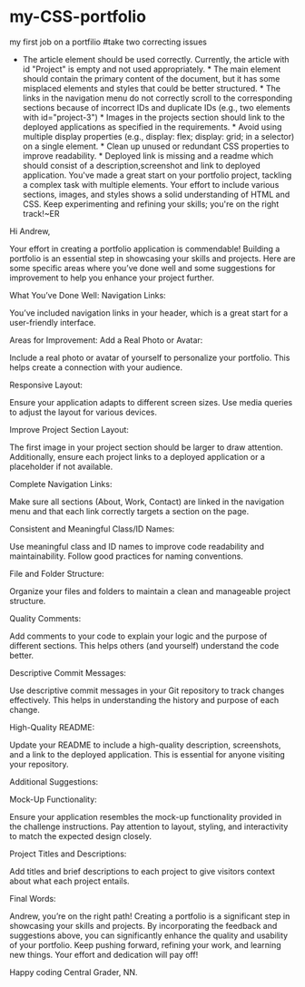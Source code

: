 # my-CSS-portfolio
my first job on a portfilio 
#take two correcting issues
* The article element should be used correctly. Currently, the article with id "Project" is empty and not used appropriately. * The main element should contain the primary content of the document, but it has some misplaced elements and styles that could be better structured. * The links in the navigation menu do not correctly scroll to the corresponding sections because of incorrect IDs and duplicate IDs (e.g., two elements with id="project-3") * Images in the projects section should link to the deployed applications as specified in the requirements. * Avoid using multiple display properties (e.g., display: flex; display: grid; in a selector) on a single element. * Clean up unused or redundant CSS properties to improve readability. * Deployed link is missing and a readme which should consist of a description,screenshot and link to deployed application. You've made a great start on your portfolio project, tackling a complex task with multiple elements. Your effort to include various sections, images, and styles shows a solid understanding of HTML and CSS. Keep experimenting and refining your skills; you're on the right track!~ER

Hi Andrew,

Your effort in creating a portfolio application is commendable! Building a portfolio is an essential step in showcasing your skills and projects. Here are some specific areas where you’ve done well and some suggestions for improvement to help you enhance your project further.

What You’ve Done Well:
Navigation Links:

You’ve included navigation links in your header, which is a great start for a user-friendly interface.

Areas for Improvement:
Add a Real Photo or Avatar:

Include a real photo or avatar of yourself to personalize your portfolio. This helps create a connection with your audience.

Responsive Layout:

Ensure your application adapts to different screen sizes. Use media queries to adjust the layout for various devices.

Improve Project Section Layout:

The first image in your project section should be larger to draw attention. Additionally, ensure each project links to a deployed application or a placeholder if not available.

Complete Navigation Links:

Make sure all sections (About, Work, Contact) are linked in the navigation menu and that each link correctly targets a section on the page.

Consistent and Meaningful Class/ID Names:

Use meaningful class and ID names to improve code readability and maintainability. Follow good practices for naming conventions.

File and Folder Structure:

Organize your files and folders to maintain a clean and manageable project structure.

Quality Comments:

Add comments to your code to explain your logic and the purpose of different sections. This helps others (and yourself) understand the code better.

Descriptive Commit Messages:

Use descriptive commit messages in your Git repository to track changes effectively. This helps in understanding the history and purpose of each change.

High-Quality README:

Update your README to include a high-quality description, screenshots, and a link to the deployed application. This is essential for anyone visiting your repository.

Additional Suggestions:

Mock-Up Functionality:

Ensure your application resembles the mock-up functionality provided in the challenge instructions. Pay attention to layout, styling, and interactivity to match the expected design closely.

Project Titles and Descriptions:

Add titles and brief descriptions to each project to give visitors context about what each project entails.

Final Words:

Andrew, you’re on the right path! Creating a portfolio is a significant step in showcasing your skills and projects. By incorporating the feedback and suggestions above, you can significantly enhance the quality and usability of your portfolio. Keep pushing forward, refining your work, and learning new things. Your effort and dedication will pay off!

Happy coding
Central Grader, NN.
